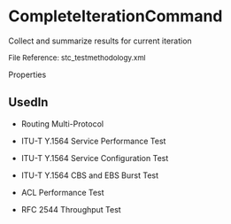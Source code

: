 # CompleteIterationCommand

Collect and summarize results for current iteration

<font size="2">File Reference: stc_testmethodology.xml</font>

<text>Properties</text>

## UsedIn
* Routing Multi-Protocol

* ITU-T Y.1564 Service Performance Test

* ITU-T Y.1564 Service Configuration Test

* ITU-T Y.1564 CBS and EBS Burst Test

* ACL Performance Test

* RFC 2544 Throughput Test

